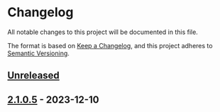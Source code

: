 # Changelog

All notable changes to this project will be documented in this file.

The format is based on [Keep a Changelog](https://keepachangelog.com/en/1.0.0/),
and this project adheres to [Semantic Versioning](https://semver.org/spec/v2.0.0.html).

## [Unreleased]

## [2.1.0.5] - 2023-12-10

[Unreleased]: https://github.com/baynezy/Html2Markdown.bayn.es/compare/2.1.0.5...HEAD

[2.1.0.5]: https://github.com/baynezy/Html2Markdown.bayn.es/compare/0a87a2a60c57b43d99d451b6850e9bda6b51f25f...2.1.0.5

